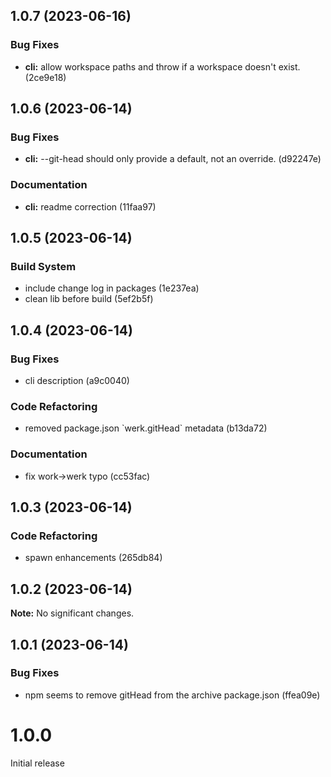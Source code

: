 ## 1.0.7 (2023-06-16)

### Bug Fixes

- **cli:** allow workspace paths and throw if a workspace doesn't exist. (2ce9e18)

## 1.0.6 (2023-06-14)

### Bug Fixes

- **cli:** --git-head should only provide a default, not an override. (d92247e)

### Documentation

- **cli:** readme correction (11faa97)

## 1.0.5 (2023-06-14)

### Build System

- include change log in packages (1e237ea)
- clean lib before build (5ef2b5f)

## 1.0.4 (2023-06-14)

### Bug Fixes

- cli description (a9c0040)

### Code Refactoring

- removed package.json &#96;werk.gitHead&#96; metadata (b13da72)

### Documentation

- fix work->werk typo (cc53fac)

## 1.0.3 (2023-06-14)

### Code Refactoring

- spawn enhancements (265db84)

## 1.0.2 (2023-06-14)

**Note:** No significant changes.

## 1.0.1 (2023-06-14)

### Bug Fixes

- npm seems to remove gitHead from the archive package.json (ffea09e)

# 1.0.0

Initial release
